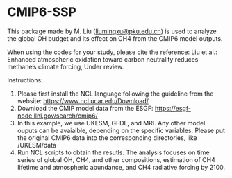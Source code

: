# CMIP6-SSP

This package made by M. Liu (liumingxu@pku.edu.cn) is used to analyze the global OH budget and its effect on CH4 from the CMIP6 model outputs. 

When using the codes for your study, please cite the reference:
Liu et al.: Enhanced atmospheric oxidation toward carbon neutrality reduces methane’s climate forcing, Under review.

Instructions:

1. Please first install the NCL language following the guideline from the website: https://www.ncl.ucar.edu/Download/
2. Download the CMIP model data from the ESGF: https://esgf-node.llnl.gov/search/cmip6/
3. In this example, we use UKESM, GFDL, and MRI. Any other model ouputs can be avaialble, depending on the specific variables.
   Please put the original CMIP6 data into the corresponding directories, like /UKESM/data
4. Run NCL scripts to obtain the resutls. The analysis focuses on time series of global OH, CH4, and other compositions, estimation of CH4 lifetime and atmospheric abundance, and CH4 radiative forcing by 2100. 
